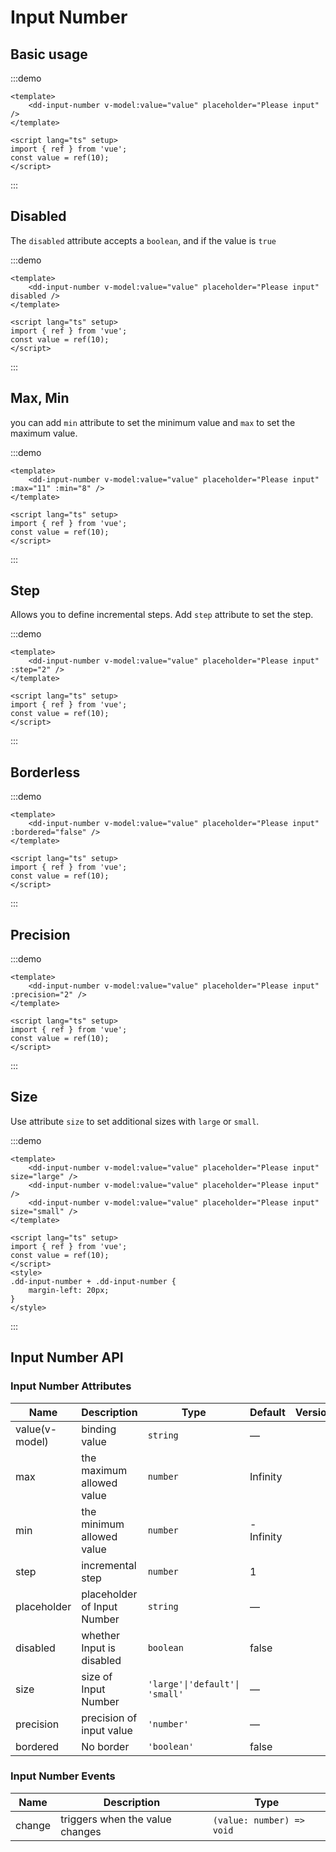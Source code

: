 # Input Number

## Basic usage

:::demo

```vue
<template>
	<dd-input-number v-model:value="value" placeholder="Please input" />
</template>

<script lang="ts" setup>
import { ref } from 'vue';
const value = ref(10);
</script>
```

:::

## Disabled

The `disabled` attribute accepts a `boolean`, and if the value is `true`

:::demo

```vue
<template>
	<dd-input-number v-model:value="value" placeholder="Please input" disabled />
</template>

<script lang="ts" setup>
import { ref } from 'vue';
const value = ref(10);
</script>
```

:::

## Max, Min

you can add `min` attribute to set the minimum value and `max` to set the maximum value.

:::demo

```vue
<template>
	<dd-input-number v-model:value="value" placeholder="Please input" :max="11" :min="8" />
</template>

<script lang="ts" setup>
import { ref } from 'vue';
const value = ref(10);
</script>
```

:::

## Step

Allows you to define incremental steps. Add `step` attribute to set the step.

:::demo

```vue
<template>
	<dd-input-number v-model:value="value" placeholder="Please input" :step="2" />
</template>

<script lang="ts" setup>
import { ref } from 'vue';
const value = ref(10);
</script>
```

:::

## Borderless

:::demo

```vue
<template>
	<dd-input-number v-model:value="value" placeholder="Please input" :bordered="false" />
</template>

<script lang="ts" setup>
import { ref } from 'vue';
const value = ref(10);
</script>
```

:::

## Precision

:::demo

```vue
<template>
	<dd-input-number v-model:value="value" placeholder="Please input" :precision="2" />
</template>

<script lang="ts" setup>
import { ref } from 'vue';
const value = ref(10);
</script>
```

:::

## Size

Use attribute `size` to set additional sizes with `large` or `small`.

:::demo

```vue
<template>
	<dd-input-number v-model:value="value" placeholder="Please input" size="large" />
	<dd-input-number v-model:value="value" placeholder="Please input" />
	<dd-input-number v-model:value="value" placeholder="Please input" size="small" />
</template>

<script lang="ts" setup>
import { ref } from 'vue';
const value = ref(10);
</script>
<style>
.dd-input-number + .dd-input-number {
	margin-left: 20px;
}
</style>
```

:::

## Input Number API

### Input Number Attributes

| Name           | Description                 | Type                           | Default   | Version |
| -------------- | --------------------------- | ------------------------------ | --------- | ------- |
| value(v-model) | binding value               | `string`                       | —         |
| max            | the maximum allowed value   | `number`                       | Infinity  |         |
| min            | the minimum allowed value   | `number`                       | -Infinity |
| step           | incremental step            | `number`                       | 1         |
| placeholder    | placeholder of Input Number | `string`                       | —         |
| disabled       | whether Input is disabled   | `boolean`                      | false     |
| size           | size of Input Number        | `'large'\|'default'\| 'small'` | —         |
| precision      | precision of input value    | `'number'`                     | —         |
| bordered       | No border                   | `'boolean'`                    | false     |

### Input Number Events

| Name   | Description                     | Type                      |
| ------ | ------------------------------- | ------------------------- |
| change | triggers when the value changes | `(value: number) => void` |
